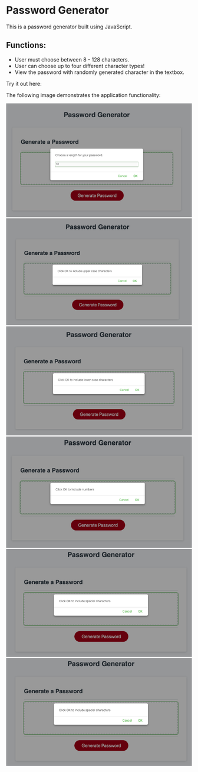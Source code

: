 # Password Generator

This is a password generator built using JavaScript.

## Functions:
- User must choose between 8 - 128 characters.
- User can choose up to four different character types!
- View the password with randomly generated character in the textbox.

Try it out here: 

The following image demonstrates the application functionality:

![password generator demo](./Assets/step1.png)
![alerts1 prompt](./Assets/step2.png)
![alerts2 ](./Assets/step3.png)
![alerts3 ](./Assets/step4.png)
![alerts4](./Assets/step5.png)
![Password generator](./Assets/step5.png)